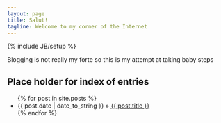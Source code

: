 ```yaml
---
layout: page
title: Salut!
tagline: Welcome to my corner of the Internet
---
```

{% include JB/setup %}

Blogging is not really my forte so this is my attempt at taking baby steps

## Place holder for index of entries

<ul class="posts">
  {% for post in site.posts %}
    <li><span>{{ post.date | date_to_string }}</span> &raquo; <a href="{{ BASE_PATH }}{{ post.url }}">{{ post.title }}</a></li>
  {% endfor %}
</ul>

